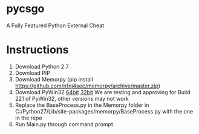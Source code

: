 # pycsgo
A Fully Featured Python External Cheat

# Instructions
1. Download Python 2.7
2. Download PIP
3. Download Memorpy (pip install https://github.com/n1nj4sec/memorpy/archive/master.zip)
4. Download PyWin32 [64bit](https://sourceforge.net/projects/pywin32/files/pywin32/Build%20221/pywin32-221.win-amd64-py2.7.exe/download) [32bit](https://sourceforge.net/projects/pywin32/files/pywin32/Build%20221/pywin32-221.win32-py2.7.exe/download) We are testing and approving for Build 221 of PyWin32, other versions may not work
5. Replace the BaseProcess.py in the Memorpy folder in C:/Python27/Lib/site-packages/memorpy/BaseProcess.py with the one in the repo
6. Run Main.py through command prompt
